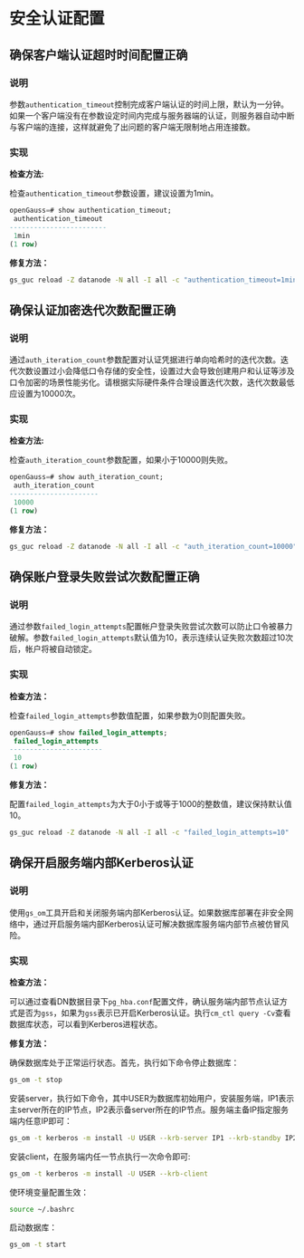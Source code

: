 # 安全认证配置

## 确保客户端认证超时时间配置正确

### 说明

参数`authentication_timeout`控制完成客户端认证的时间上限，默认为一分钟。如果一个客户端没有在参数设定时间内完成与服务器端的认证，则服务器自动中断与客户端的连接，这样就避免了出问题的客户端无限制地占用连接数。

### 实现

**检查方法:**

检查`authentication_timeout`参数设置，建议设置为1min。

```sql
openGauss=# show authentication_timeout;
 authentication_timeout
------------------------
 1min
(1 row)
```

**修复方法：**

```bash
gs_guc reload -Z datanode -N all -I all -c "authentication_timeout=1min"
```

## 确保认证加密迭代次数配置正确

### 说明

通过`auth_iteration_count`参数配置对认证凭据进行单向哈希时的迭代次数。迭代次数设置过小会降低口令存储的安全性，设置过大会导致创建用户和认证等涉及口令加密的场景性能劣化。请根据实际硬件条件合理设置迭代次数，迭代次数最低应设置为10000次。

### 实现

**检查方法:**

检查`auth_iteration_count`参数配置，如果小于10000则失败。

```sql
openGauss=# show auth_iteration_count;
 auth_iteration_count
----------------------
 10000
(1 row)
```

**修复方法：**

```bash
gs_guc reload -Z datanode -N all -I all -c "auth_iteration_count=10000"
```

## 确保账户登录失败尝试次数配置正确

### 说明

通过参数`failed_login_attempts`配置帐户登录失败尝试次数可以防止口令被暴力破解。参数`failed_login_attempts`默认值为10，表示连续认证失败次数超过10次后，帐户将被自动锁定。

### 实现

**检查方法：**

检查`failed_login_attempts`参数值配置，如果参数为0则配置失败。

```sql
openGauss=# show failed_login_attempts;
 failed_login_attempts
-----------------------
 10
(1 row)
```

**修复方法：**

配置`failed_login_attempts`为大于0小于或等于1000的整数值，建议保持默认值10。

```bash
gs_guc reload -Z datanode -N all -I all -c "failed_login_attempts=10"
```

## 确保开启服务端内部Kerberos认证

### 说明

使用`gs_om`工具开启和关闭服务端内部Kerberos认证。如果数据库部署在非安全网络中，通过开启服务端内部Kerberos认证可解决数据库服务端内部节点被仿冒风险。

### 实现

**检查方法：**

可以通过查看DN数据目录下`pg_hba.conf`配置文件，确认服务端内部节点认证方式是否为`gss`，如果为`gss`表示已开启Kerberos认证。执行`cm_ctl query -Cv`查看数据库状态，可以看到Kerberos进程状态。

**修复方法：**

确保数据库处于正常运行状态。首先，执行如下命令停止数据库：

```bash
gs_om -t stop
```

安装server，执行如下命令，其中USER为数据库初始用户，安装服务端，IP1表示主server所在的IP节点，IP2表示备server所在的IP节点。服务端主备IP指定服务端内任意IP即可：

```bash
gs_om -t kerberos -m install -U USER --krb-server IP1 --krb-standby IP2
```

安装client，在服务端内任一节点执行一次命令即可:

```bash
gs_om -t kerberos -m install -U USER --krb-client
```


使环境变量配置生效：

```bash
source ~/.bashrc
```

启动数据库：

```bash
gs_om -t start
```
